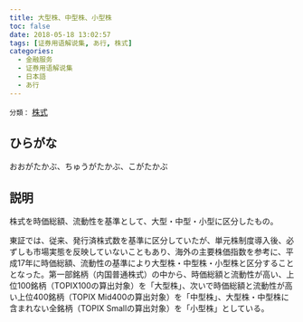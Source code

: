 ```yaml
---
title: 大型株、中型株、小型株
toc: false
date: 2018-05-18 13:02:57
tags: [证券用语解说集, あ行, 株式]
categories:
  - 金融服务
  - 证券用语解说集
  - 日本語
  - あ行
---
```


`分類：` [株式](/tags/株式/)

## ひらがな

おおがたかぶ、ちゅうがたかぶ、こがたかぶ

## 説明

株式を時価総額、流動性を基準として、大型・中型・小型に区分したもの。

東証では、従来、発行済株式数を基準に区分していたが、単元株制度導入後、必ずしも市場実態を反映していないこともあり、海外の主要株価指数を参考に、平成17年に時価総額、流動性の基準により大型株・中型株・小型株と区分することとなった。第一部銘柄（内国普通株式）の中から、時価総額と流動性が高い、上位100銘柄（TOPIX100の算出対象）を「大型株」、次いで時価総額と流動性が高い上位400銘柄（TOPIX Mid400の算出対象）を「中型株」、大型株・中型株に含まれない全銘柄（TOPIX Smallの算出対象）を「小型株」としている。
